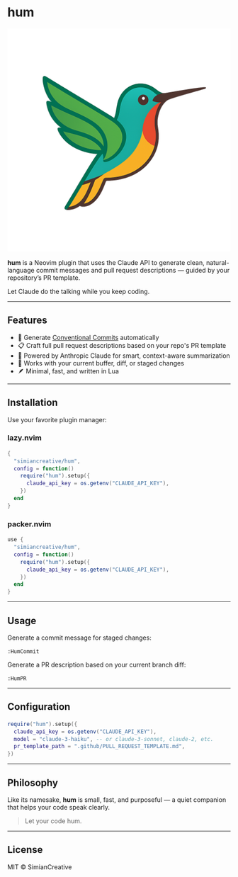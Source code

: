 # hum

![hum logo](./static/hummingbird.png)

**hum** is a Neovim plugin that uses the Claude API to generate clean, natural-language commit messages and pull request descriptions — guided by your repository’s PR template.

Let Claude do the talking while you keep coding.

---

## Features

* 📝 Generate [Conventional Commits](https://www.conventionalcommits.org/) automatically
* 📋 Craft full pull request descriptions based on your repo's PR template
* 🤖 Powered by Anthropic Claude for smart, context-aware summarization
* 🧠 Works with your current buffer, diff, or staged changes
* 🪶 Minimal, fast, and written in Lua

---

## Installation

Use your favorite plugin manager:

### lazy.nvim

```lua
{
  "simiancreative/hum",
  config = function()
    require("hum").setup({
      claude_api_key = os.getenv("CLAUDE_API_KEY"),
    })
  end
}
```

### packer.nvim

```lua
use {
  "simiancreative/hum",
  config = function()
    require("hum").setup({
      claude_api_key = os.getenv("CLAUDE_API_KEY"),
    })
  end
}
```

---

## Usage

Generate a commit message for staged changes:

```
:HumCommit
```

Generate a PR description based on your current branch diff:

```
:HumPR
```

---

## Configuration

```lua
require("hum").setup({
  claude_api_key = os.getenv("CLAUDE_API_KEY"),
  model = "claude-3-haiku", -- or claude-3-sonnet, claude-2, etc.
  pr_template_path = ".github/PULL_REQUEST_TEMPLATE.md",
})
```

---

## Philosophy

Like its namesake, **hum** is small, fast, and purposeful — a quiet companion that helps your code speak clearly.

> Let your code hum.

---

## License

MIT © SimianCreative

